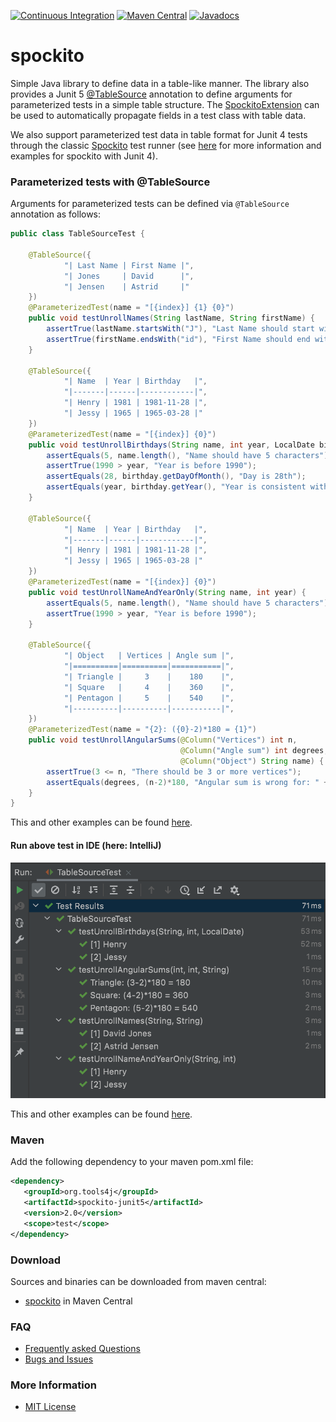 [![Continuous Integration](https://github.com/tools4j/spockito/workflows/Continuous%20Integration/badge.svg)](https://github.com/tools4j/spockito/actions?query=workflow%3A%22Continuous+Integration%22)
[![Maven Central](https://img.shields.io/maven-central/v/org.tools4j/spockito-junit5.svg)](https://search.maven.org/search?q=a:spockito-*)
[![Javadocs](http://www.javadoc.io/badge/org.tools4j/spockito-junit5.svg)](http://www.javadoc.io/doc/org.tools4j/spockito-junit5)
# spockito
Simple Java library to define data in a table-like manner.  The library also provides a Junit 5 
[@TableSource](https://github.com/tools4j/spockito/blob/master/spockito-junit5/src/main/java/org/tools4j/spockito/jupiter/TableSource.java)
annotation to define arguments for parameterized tests in a simple table structure.  The
[SpockitoExtension](https://github.com/tools4j/spockito/blob/master/spockito-junit5/src/main/java/org/tools4j/spockito/jupiter/SpockitoExtension.java)
can be used to automatically propagate fields in a test class with table data.  

We also support parameterized test data in table format for Junit 4 tests through the classic
[Spockito](https://github.com/tools4j/spockito/blob/master/spockito-junit4/src/main/java/org/tools4j/spockito/Spockito.java)
test runner (see [here](https://github.com/tools4j/spockito/blob/master/README-JUNIT4.md) for more information and 
examples for spockito with Junit 4).
 
### Parameterized tests with @TableSource

Arguments for parameterized tests can be defined via ``@TableSource`` annotation as follows:

```java
public class TableSourceTest {

    @TableSource({
            "| Last Name | First Name |",
            "| Jones     | David      |",
            "| Jensen    | Astrid     |"
    })
    @ParameterizedTest(name = "[{index}] {1} {0}")
    public void testUnrollNames(String lastName, String firstName) {
        assertTrue(lastName.startsWith("J"), "Last Name should start with J");
        assertTrue(firstName.endsWith("id"), "First Name should end with id");
    }

    @TableSource({
            "| Name  | Year | Birthday   |",
            "|-------|------|------------|",
            "| Henry | 1981 | 1981-11-28 |",
            "| Jessy | 1965 | 1965-03-28 |"
    })
    @ParameterizedTest(name = "[{index}] {0}")
    public void testUnrollBirthdays(String name, int year, LocalDate birthday) {
        assertEquals(5, name.length(), "Name should have 5 characters");
        assertTrue(1990 > year, "Year is before 1990");
        assertEquals(28, birthday.getDayOfMonth(), "Day is 28th");
        assertEquals(year, birthday.getYear(), "Year is consistent with birthday");
    }

    @TableSource({
            "| Name  | Year | Birthday   |",
            "|-------|------|------------|",
            "| Henry | 1981 | 1981-11-28 |",
            "| Jessy | 1965 | 1965-03-28 |"
    })
    @ParameterizedTest(name = "[{index}] {0}")
    public void testUnrollNameAndYearOnly(String name, int year) {
        assertEquals(5, name.length(), "Name should have 5 characters");
        assertTrue(1990 > year, "Year is before 1990");
    }

    @TableSource({
            "| Object   | Vertices | Angle sum |",
            "|==========|==========|===========|",
            "| Triangle |     3    |    180    |",
            "| Square   |     4    |    360    |",
            "| Pentagon |     5    |    540    |",
            "|----------|----------|-----------|",
    })
    @ParameterizedTest(name = "{2}: ({0}-2)*180 = {1}")
    public void testUnrollAngularSums(@Column("Vertices") int n,
                                      @Column("Angle sum") int degrees,
                                      @Column("Object") String name) {
        assertTrue(3 <= n, "There should be 3 or more vertices");
        assertEquals(degrees, (n-2)*180, "Angular sum is wrong for: " + name);
    }
}
```
This and other examples can be found [here](https://github.com/tools4j/spockito/blob/master/spockito-junit5/src/test/java/org/tools4j/spockito/jupiter).

#### Run above test in IDE (here: IntelliJ)
![spockito-junit5-idea-testrun.png](https://github.com/tools4j/spockito/blob/master/spockito-junit5-idea-testrun.png)

This and other examples can be found [here](https://github.com/tools4j/spockito/blob/master/spockito-junit5/src/test/java/org/tools4j/spockito/jupiter).

### Maven
Add the following dependency to your maven pom.xml file:

 ```xml
 <dependency>
    <groupId>org.tools4j</groupId>
    <artifactId>spockito-junit5</artifactId>
    <version>2.0</version>
    <scope>test</scope>
</dependency>
```

### Download
Sources and binaries can be downloaded from maven central:
* [spockito](https://search.maven.org/search?q=spockito) in Maven Central

### FAQ
* [Frequently asked Questions](https://github.com/tools4j/spockito/issues?q=label:question)
* [Bugs and Issues](https://github.com/tools4j/spockito/issues?q=label:bug)

### More Information
* [MIT License](https://github.com/tools4j/spockito/blob/master/LICENSE.md)
